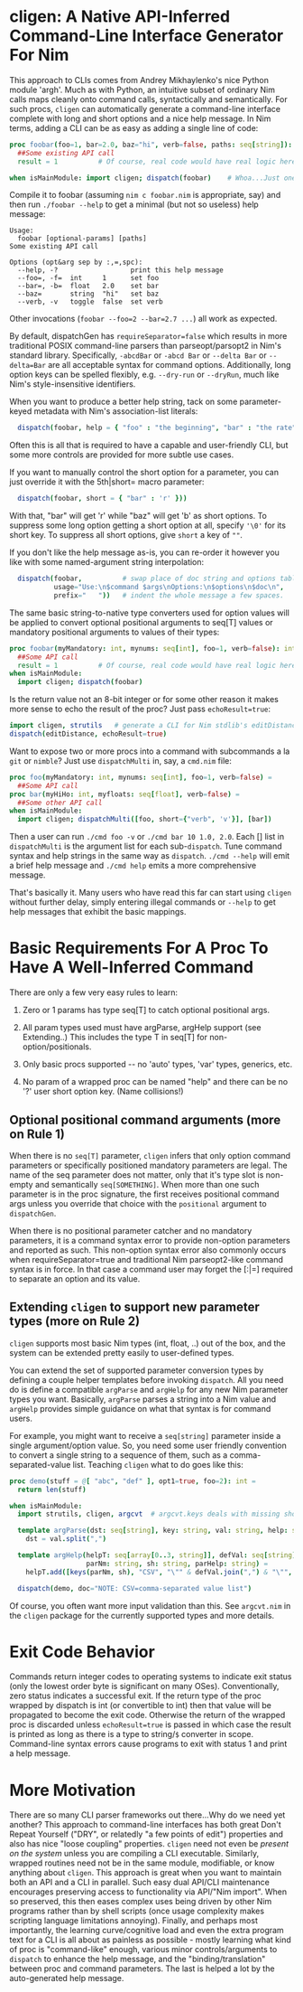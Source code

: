 cligen: A Native API-Inferred Command-Line Interface Generator For Nim
======================================================================
This approach to CLIs comes from Andrey Mikhaylenko's nice Python module 'argh'.
Much as with Python, an intuitive subset of ordinary Nim calls maps cleanly onto
command calls, syntactically and semantically.  For such procs, `cligen` can
automatically generate a command-line interface complete with long and short
options and a nice help message.  In Nim terms, adding a CLI can be as easy as
adding a single line of code:
```nim
proc foobar(foo=1, bar=2.0, baz="hi", verb=false, paths: seq[string]): int =
  ##Some existing API call
  result = 1          # Of course, real code would have real logic here

when isMainModule: import cligen; dispatch(foobar)    # Whoa...Just one line??
```
Compile it to foobar (assuming ``nim c foobar.nim`` is appropriate, say) and then
run ``./foobar --help`` to get a minimal (but not so useless) help message:
```
Usage:
  foobar [optional-params] [paths]
Some existing API call

Options (opt&arg sep by :,=,spc):
  --help, -?                  print this help message
  --foo=, -f=  int     1      set foo
  --bar=, -b=  float   2.0    set bar
  --baz=       string  "hi"   set baz
  --verb, -v   toggle  false  set verb
```
Other invocations (``foobar --foo=2 --bar=2.7 ...``) all work as expected.

By default, dispatchGen has ``requireSeparator=false`` which results in more
traditional POSIX command-line parsers than parseopt/parsopt2 in Nim's standard
library.  Specifically, ``-abcdBar`` or ``-abcd Bar`` or ``--delta Bar`` or
``--delta=Bar`` are all acceptable syntax for command options.  Additionally,
long option keys can be spelled flexibly, e.g. ``--dry-run`` or ``--dryRun``,
much like Nim's style-insensitive identifiers.

When you want to produce a better help string, tack on some parameter-keyed
metadata with Nim's association-list literals:
```nim
  dispatch(foobar, help = { "foo" : "the beginning", "bar" : "the rate" })
```
Often this is all that is required to have a capable and user-friendly CLI,
but some more controls are provided for more subtle use cases.

If you want to manually control the short option for a parameter, you can
just override it with the 5th|short= macro parameter:
```nim
  dispatch(foobar, short = { "bar" : 'r' }))
```
With that, "bar" will get 'r' while "baz" will get 'b' as short options.
To suppress some long option getting a short option at all, specify ``'\0'`` for
its short key.  To suppress all short options, give ``short`` a key of ``""``.

If you don't like the help message as-is, you can re-order it however you like
with some named-argument string interpolation:
```nim
  dispatch(foobar,          # swap place of doc string and options table
           usage="Use:\n$command $args\nOptions:\n$options\n$doc\n",
           prefix="   "))   # indent the whole message a few spaces.
```

The same basic string-to-native type converters used for option values will be
applied to convert optional positional arguments to seq[T] values or mandatory
positional arguments to values of their types:
```nim
proc foobar(myMandatory: int, mynums: seq[int], foo=1, verb=false): int =
  ##Some API call
  result = 1          # Of course, real code would have real logic here
when isMainModule:
  import cligen; dispatch(foobar)
```

Is the return value not an 8-bit integer or for some other reason it makes more
sense to echo the result of the proc?  Just pass ``echoResult=true``:
```nim
import cligen, strutils   # generate a CLI for Nim stdlib's editDistance
dispatch(editDistance, echoResult=true)
```

Want to expose two or more procs into a command with subcommands a la `git`
or `nimble`?  Just use `dispatchMulti` in, say, a `cmd.nim` file:
```nim
proc foo(myMandatory: int, mynums: seq[int], foo=1, verb=false) =
  ##Some API call
proc bar(myHiHo: int, myfloats: seq[float], verb=false) =
  ##Some other API call
when isMainModule:
  import cligen; dispatchMulti([foo, short={"verb", 'v'}], [bar])
```
Then a user can run ``./cmd foo -v`` or ``./cmd bar 10 1.0, 2.0``.  Each [] list
in `dispatchMulti` is the argument list for each sub-`dispatch`.  Tune command
syntax and help strings in the same way as ``dispatch``.  ``./cmd --help`` will
emit a brief help message and ``./cmd help`` emits a more comprehensive message.

That's basically it.  Many users who have read this far can start using `cligen`
without further delay, simply entering illegal commands or `--help` to get help
messages that exhibit the basic mappings.

Basic Requirements For A Proc To Have A Well-Inferred Command
=============================================================
There are only a few very easy rules to learn:

 1. Zero or 1 params has type seq[T] to catch optional positional args.
   
 2. All param types used must have argParse, argHelp support (see Extending..)
    This includes the type T in seq[T] for non-option/positionals.

 3. Only basic procs supported -- no 'auto' types, 'var' types, generics, etc.
   
 4. No param of a wrapped proc can be named "help" and there can be no '?' user
    short option key. (Name collisions!)

Optional positional command arguments (more on Rule 1)
------------------------------------------------------
When there is no `seq[T]` parameter, `cligen` infers that only option command
parameters or specifically positioned mandatory parameters are legal.
The name of the seq parameter does not matter, only that it's type slot is
non-empty and semantically `seq[SOMETHING]`.  When more than one such parameter
is in the proc signature, the first receives positional command args unless
you override that choice with the ``positional`` argument to ``dispatchGen``.

When there is no positional parameter catcher and no mandatory parameters, it
is a command syntax error to provide non-option parameters and reported as such.
This non-option syntax error also commonly occurs when requireSeparator=true
and traditional Nim parseopt2-like command syntax is in force.  In that case a
command user may forget the [:|=] required to separate an option and its value.

Extending `cligen` to support new parameter types (more on Rule 2)
------------------------------------------------------------------
`cligen` supports most basic Nim types (int, float, ..) out of the box, and the
system can be extended pretty easily to user-defined types.

You can extend the set of supported parameter conversion types by defining a
couple helper templates before invoking `dispatch`.  All you need do is define a
compatible `argParse` and `argHelp` for any new Nim parameter types you want.
Basically, `argParse` parses a string into a Nim value and `argHelp` provides
simple guidance on what that syntax is for command users.

For example, you might want to receive a `seq[string]` parameter inside a single
argument/option value.  So, you need some user friendly convention to convert
a single string to a sequence of them, such as a comma-separated-value list.
Teaching `cligen` what to do goes like this:
```nim
proc demo(stuff = @[ "abc", "def" ], opt1=true, foo=2): int =
  return len(stuff)

when isMainModule:
  import strutils, cligen, argcvt  # argcvt.keys deals with missing short opts

  template argParse(dst: seq[string], key: string, val: string, help: string) =
    dst = val.split(",")

  template argHelp(helpT: seq[array[0..3, string]], defVal: seq[string],
                   parNm: string, sh: string, parHelp: string) =
    helpT.add([keys(parNm, sh), "CSV", "\"" & defVal.join(",") & "\"", parHelp])

  dispatch(demo, doc="NOTE: CSV=comma-separated value list")
```
Of course, you often want more input validation than this.  See `argcvt.nim` in
the `cligen` package for the currently supported types and more details.

Exit Code Behavior
==================
Commands return integer codes to operating systems to indicate exit status
(only the lowest order byte is significant on many OSes).  Conventionally, zero
status indicates a successful exit.  If the return type of the proc wrapped by
dispatch is int (or convertible to int) then that value will be propagated to
become the exit code.  Otherwise the return of the wrapped proc is discarded
unless ``echoResult=true`` is passed in which case the result is printed as
long as there is a type to string/``$`` converter in scope.  Command-line
syntax errors cause programs to exit with status 1 and print a help message.

More Motivation
===============
There are so many CLI parser frameworks out there...Why do we need yet another?
This approach to command-line interfaces has both great Don't Repeat Yourself
("DRY", or relatedly "a few points of edit") properties and also has nice
"loose coupling" properties.  `cligen` need not even be *present on the system*
unless you are compiling a CLI executable.  Similarly, wrapped routines need
not be in the same module, modifiable, or know anything about `cligen`.  This
approach is great when you want to maintain both an API and a CLI in parallel.
Such easy dual API/CLI maintenance encourages preserving access to functionality
via API/"Nim import".  When so preserved, this then eases complex uses being
driven by other Nim programs rather than by shell scripts (once usage complexity
makes scripting language limitations annoying).  Finally, and perhaps most
importantly, the learning curve/cognitive load and even the extra program text
for a CLI is all about as painless as possible - mostly learning what kind of
proc is "command-like" enough, various minor controls/arguments to `dispatch` to
enhance the help message, and the "binding/translation" between proc and command
parameters.  The last is helped a lot by the auto-generated help message.
